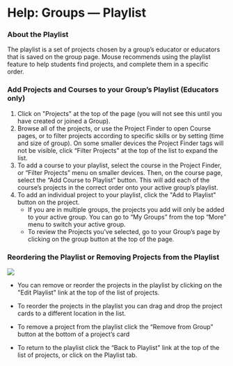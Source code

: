 Help: Groups — Playlist
=======================

### About the Playlist

The playlist is a set of projects chosen by a group’s educator or educators that is saved on the group page. Mouse recommends using the playlist feature to help students find projects, and complete them in a specific order.

### Add Projects and Courses to your Group’s Playlist (Educators only)

1.  Click on "Projects" at the top of the page (you will not see this until you have created or joined a Group).
2.  Browse all of the projects, or use the Project Finder to open Course pages, or to filter projects according to specific skills or by setting (time and size of group). On some smaller devices the Project Finder tags will not be visible, click “Filter Projects" at the top of the list to expand the list.
3.  To add a course to your playlist, select the course in the Project Finder, or “Filter Projects” menu on smaller devices.  Then, on the course page, select the “Add Course to Playlist” button.  This will add each of the course’s projects in the correct order onto your active group’s playlist.
4.  To add an individual project to your playlist, click the "Add to Playlist" button on the project. 
    *   If you are in multiple groups, the projects you add will only be added to your active group.  You can go to “My Groups” from the top “More” menu to switch your active group. 
    *   To review the Projects you’ve selected, go to your Group’s page by clicking on the group button at the top of the page.

### Reordering the Playlist or Removing Projects from the Playlist

![](/images/edit-playlist.gif)

*   You can remove or reorder the projects in the playlist by clicking on the "Edit Playlist" link at the top of the list of projects.
*   To reorder the projects in the playlist you can drag and drop the project cards to a different location in the list.
*   To remove a project from the playlist click the “Remove from Group" button at the bottom of a project’s card

*   To return to the playlist click the “Back to Playlist" link at the top of the list of projects, or click on the Playlist tab.
